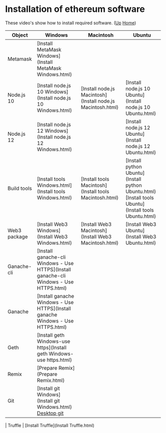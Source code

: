 # Installation of ethereum software

These video's show how to install required software. ([Up](..) [Home](..\..))

| Object          | Windows                                                         | Macintosh                                                      |  Ubuntu     |
| --------------- | ---------                                                       | ---------                                                      | ---------   | 
| Metamask        | [Install MetaMask Windows](Install MetaMask Windows.html)       |
| Node.js 10      | [Install node.js 10 Windows](Install node.js 10 Windows.html)   | [Install node.js Macintosh](Install node.js Macintosh.html)    | [Install node.js 10 Ubuntu](Install node.js 10 Ubuntu.html)
| Node.js 12      | [Install node.js 12 Windows](Install node.js 12 Windows.html)   |                                                                | [Install node.js 12 Ubuntu](Install node.js 12 Ubuntu.html)
| Build tools     | [Install tools Windows.html](Install tools Windows.html)        | [Install tools Macintosh](Install tools Macintosh.html)        | [Install python Ubuntu](Install python Ubuntu.html) <br>[Install tools Ubuntu](Install tools Ubuntu.html) 
| Web3 package    | [Install Web3 Windows](Install Web3 Windows.html)               | [Install Web3 Macintosh](Install Web3 Macintosh.html)          | [Install Web3 Ubuntu](Install Web3 Ubuntu.html)
| Ganache-cli     | [Install ganache-cli Windows - Use HTTPS](Install ganache-cli Windows - Use HTTPS.html)
| Ganache         | [Install ganache Windows - Use HTTPS](Install ganache Windows - Use HTTPS.html)
| Geth            | [Install geth Windows-use https](Install geth Windows-use https.html)
| Remix           | [Prepare Remix](Prepare Remix.html)
| Git             | [Install git Windows](Install git Windows.html)<br>[Desktop git](https://desktop.github.com)

| Truffle         | [Install Truffle](Install Truffle.html)


